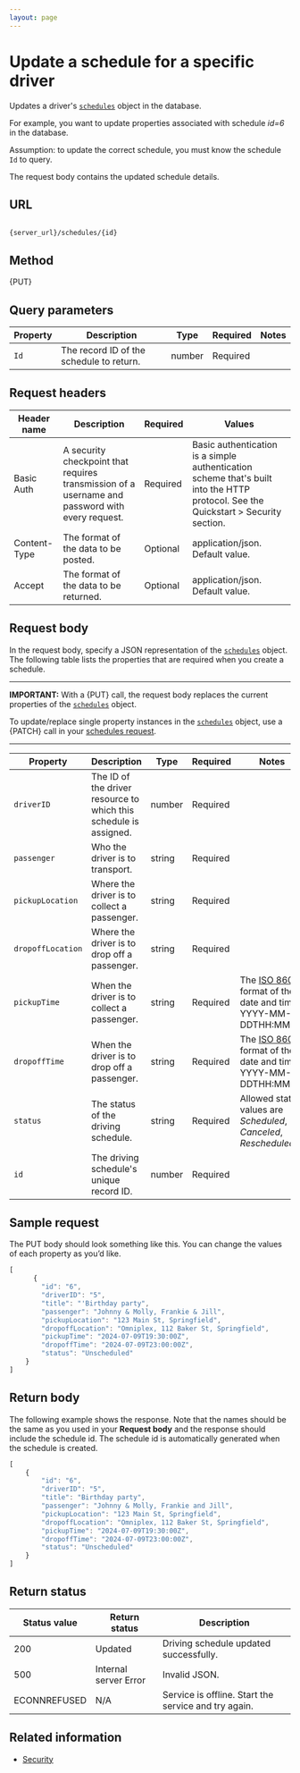 ```yaml
---
layout: page
---
```


# Update a schedule for a specific driver

Updates a driver's [`schedules`](schedules) object in the database.

For example, you want to update properties associated with schedule *id=6* in the database.

Assumption: to update the correct schedule, you must know the schedule `Id` to query.

The request body contains the updated schedule details.

## URL

```shell

{server_url}/schedules/{id}
```

## Method

{PUT}

## Query parameters

| Property | Description | Type | Required | Notes |
| -------------- | ------ | ------------ |------------ |------------ |
| `Id` | The record ID of the schedule to return.  | number | Required |  |

## Request headers

| Header name | Description | Required | Values |
| -------------- | ------ | ------------ |------------ |
| Basic Auth | A security checkpoint that requires transmission of a username and password with every request. | Required | Basic authentication is a simple authentication scheme that's built into the HTTP protocol. See the Quickstart > Security section.|
| Content-Type | The format of the data to be posted. | Optional | application/json. Default value.  |
| Accept | The format of the data to be returned. | Optional | application/json. Default value. |

## Request body

In the request body, specify a JSON representation of the [`schedules`](schedules) object. The following table lists the properties that are required when you create a schedule.

---

**IMPORTANT:**
With a {PUT} call, the request body replaces the current properties of the [`schedules`](schedules) object.

To update/replace single property instances in the [`schedules`](schedules) object, use a {PATCH} call in your [schedules request](schedules-update-schedule-by-property.md).

---

| Property | Description | Type | Required | Notes |
| -------------- | ------ | ------------ |------------ |------------ |
| `driverID` | The ID of the driver resource to which this schedule is assigned. | number | Required |  |
| `passenger` | Who the driver is to transport. | string | Required |  |
| `pickupLocation` | Where the driver is to collect a passenger. | string | Required |  |
| `dropoffLocation` | Where the driver is to drop off a passenger. | string | Required |  |
| `pickupTime` | When the driver is to collect a passenger. | string | Required | The [ISO 8601](https://en.wikipedia.org/wiki/ISO_8601) format of the date and time: YYYY-MM-DDTHH:MM:SS |
| `dropoffTime` | When the driver is to drop off a passenger. | string | Required | The [ISO 8601](https://en.wikipedia.org/wiki/ISO_8601) format of the date and time: YYYY-MM-DDTHH:MM:SS |
| `status` | The status of the driving schedule. | string | Required |Allowed status values are *Scheduled*, *Canceled*, *Rescheduled*. |
| `id` | The driving schedule's unique record ID.  | number | Required |  |

## Sample request

The PUT body should look something like this. You can change the values of each property as you’d like.

```js
[
      {
        "id": "6",
        "driverID": "5",
        "title": "'Birthday party",
        "passenger": "Johnny & Molly, Frankie & Jill",
        "pickupLocation": "123 Main St, Springfield",
        "dropoffLocation": "Omniplex, 112 Baker St, Springfield",
        "pickupTime": "2024-07-09T19:30:00Z",
        "dropoffTime": "2024-07-09T23:00:00Z",
        "status": "Unscheduled"
    }
]
```

## Return body

The following example shows the response. Note that the names should be the same as you used in your **Request body** and the response should include the schedule id. The schedule id is automatically generated when the schedule is created.

```js
[
    {
        "id": "6",
        "driverID": "5",
        "title": "Birthday party",
        "passenger": "Johnny & Molly, Frankie and Jill",
        "pickupLocation": "123 Main St, Springfield",
        "dropoffLocation": "Omniplex, 112 Baker St, Springfield",
        "pickupTime": "2024-07-09T19:30:00Z",
        "dropoffTime": "2024-07-09T23:00:00Z",
        "status": "Unscheduled"
    }
]
```

## Return status

| Status value | Return status | Description |
| ------------- | ----------- | ----------- |
| 200 | Updated | Driving schedule updated successfully. |
| 500 | Internal server Error | Invalid JSON. |
| ECONNREFUSED | N/A | Service is offline. Start the service and try again. |

## Related information

* [Security](../get-started/quickstart.md#security)
